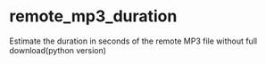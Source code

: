 # remote_mp3_duration
Estimate the duration in seconds of the remote MP3 file without full download(python version)
